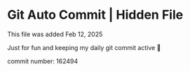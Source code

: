 # Git Auto Commit | Hidden File

This file was added Feb 12, 2025

Just for fun and keeping my daily git commit active 🤪

commit number: 162494
